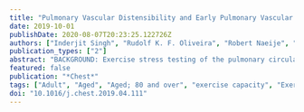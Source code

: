 ```yaml
---
title: "Pulmonary Vascular Distensibility and Early Pulmonary Vascular Remodeling in Pulmonary Hypertension"
date: 2019-10-01
publishDate: 2020-08-07T20:23:25.122726Z
authors: ["Inderjit Singh", "Rudolf K. F. Oliveira", "Robert Naeije", "Farbod N. Rahaghi", "William M. Oldham", "David M. Systrom", "Aaron B. Waxman"]
publication_types: ["2"]
abstract: "BACKGROUND: Exercise stress testing of the pulmonary circulation may uncover decreased pulmonary vascular (PV) distensibility as a cause of impaired aerobic exercise capacity and right ventricular (RV)-pulmonary arterial (PA) uncoupling. As such, it may help in the differential diagnosis of unexplained dyspnea, including pulmonary hypertension (PH) and/or heart failure with preserved ejection fraction (HFpEF). We investigated rest and exercise invasive pulmonary hemodynamics, ventilation, and gas exchange in patients with unexplained dyspnea, including 44 patients with HFpEF (of whom 20 had a normal pulmonary vascular resistance [PVR] during exercise [ie, passive HFpEF] and 24 had a higher than normal exercise PVR), 22 patients with exercise PH, 19 patients with pulmonary arterial hypertension (PAH), and 24 age- and sex-matched normal control subjects. METHODS: A PV distensibility coefficient $α$ (%/mm~Hg) was determined from multipoint PV pressure-flow plots. RV-PA coupling was quantified from the analysis of RV pressure curves to determine ratios of end-systolic to arterial elastances (Ees/Ea). Aerobic exercise capacity was estimated by peak oxygen consumption. RESULTS: The $α$ coefficient decreased from 1.35 $±$ 0.58%/mm~Hg in control subjects and 1.1 $±$ 0.48%/mm~Hg in patients with passive HFpEF to 0.62 $±$ 0.32%/mm~Hg in exercise PH, 0.54 $±$ 0.27%/mm~Hg in HFpEF with high exercise PVR, and 0.18 $±$ 0.16%/mm Hg in PAH. On multivariate analysis, PV distensibility was associated with decreased Ees/Ea and maximal volume of oxygen consumed. CONCLUSIONS: PV distensibility is an early and sensitive hemodynamic marker of PV disease that is associated with RV-PA uncoupling and decreased aerobic exercise capacity."
featured: false
publication: "*Chest*"
tags: ["Adult", "Aged", "Aged; 80 and over", "exercise capacity", "Exercise Tolerance", "Female", "heart failure", "Heart Failure", "Humans", "Hypertension; Pulmonary", "Male", "pulmonary arterial hypertension", "Pulmonary Artery", "pulmonary vascular distensibility", "Retrospective Studies", "RV-PA coupling", "Stroke Volume", "Vascular Remodeling", "Ventricular Dysfunction; Right"]
doi: "10.1016/j.chest.2019.04.111"
---
```


